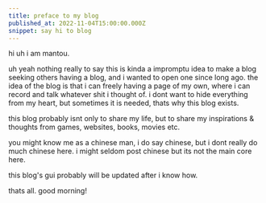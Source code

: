 ```yaml
---
title: preface to my blog
published_at: 2022-11-04T15:00:00.000Z
snippet: say hi to blog
---
```

hi uh i am mantou.

uh yeah nothing really to say this is kinda a impromptu idea to make a blog seeking others having a blog, and i wanted to open one since long ago. the idea of the blog is that i can freely having a page of my own, where i can record and talk whatever shit i thought of. i dont want to hide everything from my heart, but sometimes it is needed, thats why this blog exists.

this blog probably isnt only to share my life, but to share my inspirations & thoughts from games, websites, books, movies etc.

you might know me as a chinese man, i do say chinese, but i dont really do much chinese here. i might seldom post chinese but its not the main core here.

this blog's gui probably will be updated after i know how.

thats all. good morning!